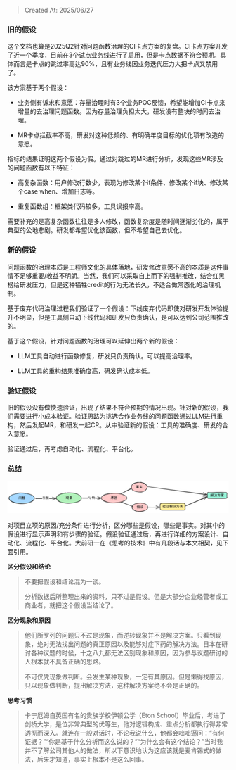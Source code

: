 > Created At: 2025/06/27

### 旧的假设

这个文档也算是2025Q2针对问题函数治理的CI卡点方案的复盘。CI卡点方案开发了近一个季度，目前在3个试点业务线进行了启用，但是卡点数据不符合预期。具体而言是卡点的跳过率高达90%，且有业务线因业务迭代压力大把卡点又禁用了。

该方案基于两个假设：

* 业务侧有诉求和意愿：存量治理时有3个业务POC反馈，希望能增加CI卡点来增量的去治理问题函数。因为存量治理负担太大，研发没有整块的时间去治理。

* MR卡点拦截率不高，研发对这种低频的、有明确年度目标的优化项有改造的意愿。

指标的结果证明这两个假设为假。通过对跳过的MR进行分析，发现这些MR涉及的问题函数有以下特征：

* 高复杂函数：用户修改行数少，表现为修改某个if条件、修改某个if块、修改某个case when、增加日志等。

* 重复函数组：框架类代码较多，工具误报率高。

需要补充的是高复杂函数往往是多人修改，函数复杂度是随时间逐渐劣化的，属于典型的公地悲剧。研发都希望优化该函数，但不希望自己去优化。

### 新的假设

问题函数的治理本质是工程师文化的具体落地，研发修改意愿不高的本质是这件事情不足够重要/收益不明朗。当然，我们可以采取自上而下的强制推改，结合红黑榜给研发压力，但是这种牺牲credit的行为无法长久，不适合做常态化的治理机制。

基于废弃代码治理过程我们验证了一个假设：下线废弃代码即使对研发开发体验提升不明显，但是工具侧自动下线代码和研发只负责确认，是可以达到公司范围推改的。

基于这个假设，针对问题函数的治理可以延伸出两个新的假设：

* LLM工具自动进行函数修复，研发只负责确认。可以提高治理率。

* LLM工具的重构结果准确度高，研发确认成本低。

### 验证假设

旧的假设没有做快速验证，出现了结果不符合预期的情况出现。针对新的假设，我们需要进行小成本验证。验证思路为挑选合作业务线的问题函数通过LLM进行重构，然后发起MR，和研发一起CR。从中验证新的假设：工具的准确度、研发的合入意愿。

验证通过后，再考虑自动化、流程化、平台化。

### 总结
![抽象假设和验证假设](pic/抽象假设和验证假设.png)

对项目立项的原因/充分条件进行分析，区分哪些是假设，哪些是事实。对其中的假设进行显示声明和有步骤的验证。假设验证通过后，再进行详细的方案设计、自动化、流程化、平台化。大前研一在《思考的技术》中有几段话与本文相契，见下面引用。

**区分假设和结论**

> 不要把假设和结论混为一谈。
> 
> 分析数据后所整理出来的资料，只不过是假设。但是大部分企业经营者或工商业者，就把这个假设当结论了。

**区分现象和原因**

> 他们所罗列的问题只不过是现象，而逆转现象并不是解决方案。只看到现象，绝对无法找出问题的真正原因以及能够对症下药的解决方法。日本在研讨各种议题的时候，十之八九都无法区别现象和原因，因为参与议题研讨的人根本就不具备正确的思路。 
> 
> 不可仅凭现象做判断。会发生某种现象，一定有其原因。但是懒得找原因，只以现象做判断，提出解决方法，这种解决方案绝不会是正确的。

**思考习惯**

> 卡宁厄姆自英国有名的贵族学校伊顿公学（Eton School）毕业后，考进了剑桥大学，是位非常典型的优等生，他对逻辑构成、重点分析都执行得非常透彻而深入。就连在一般对话时，不论我说什么，他都会咄咄逼问：“有何证据？”“你是基于什么分析而这么说的？”“为什么会有这个结论？”当时我并不了解公司其他人的做法，所以下意识地认为这应该就是麦肯锡式的做法，后来才知道，事实上根本不是这么回事。

